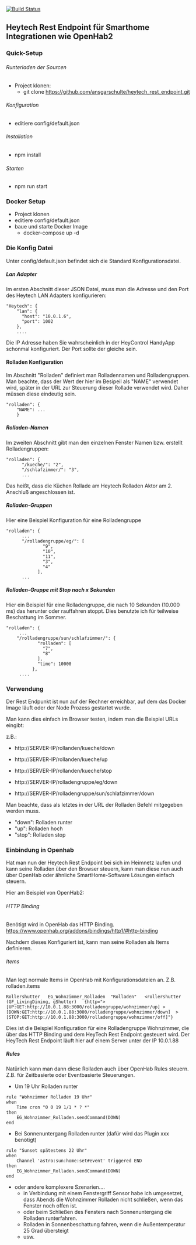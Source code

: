 [![Build Status](https://travis-ci.org/ansgarschulte/heytech_rest_endpoint.svg?branch=master)](https://travis-ci.org/ansgarschulte/heytech_rest_endpoint)

## Heytech Rest Endpoint für Smarthome Integrationen wie OpenHab2 

### Quick-Setup

###### Runterladen der Sourcen
* Project klonen:
    * git clone https://github.com/ansgarschulte/heytech_rest_endpoint.git

###### Konfiguration
* editiere config/default.json

###### Installation
* npm install

###### Starten

* npm run start

### Docker Setup

* Project klonen
* editiere config/default.json
* baue und starte Docker Image 
    * docker-compose up -d


### Die Konfig Datei

Unter config/default.json befindet sich die Standard Konfigurationsdatei.

##### Lan Adapter
Im ersten Abschnitt dieser JSON Datei, muss man die Adresse und den Port des Heytech LAN Adapters konfigurieren:

```
"Heytech": {
    "lan": {
      "host": "10.0.1.6",
      "port": 1002
    },
    ....
```

Die IP Adresse haben Sie wahrscheinlich in der HeyControl HandyApp schonmal konfiguriert. Der Port sollte der gleiche sein.

#### Rolladen Konfiguration

Im Abschnitt "Rolladen" definiert man Rolladennamen und Rolladengruppen. Man beachte, dass der Wert der hier im Besipeil als "NAME" verwendet wird, später in der URL zur Steuerung dieser Rollade verwendet wird.
Daher müssen diese eindeutig sein.

```
"rolladen": {
    "NAME": ...
    }
```

##### Rolladen-Namen
Im zweiten Abschnitt gibt man den einzelnen Fenster Namen bzw. erstellt Rolladengruppen:

```
"rolladen": {
      "/kueche/": "2",
      "/schlafzimmer/": "3",
      ...
```
Das heißt, dass die Küchen Rollade am Heytech Rolladen Aktor am 2. Anschluß angeschlossen ist.

##### Rolladen-Gruppen

Hier eine Beispiel Konfiguration für eine Rolladengruppe
```
"rolladen": {
      ...
      "/rolladengruppe/eg/": [
              "9",
              "10",
              "11",
              "3",
              "4"
            ],
      ...
```

##### Rolladen-Gruppe mit Stop nach x Sekunden

Hier ein Beispiel für eine Rolladengruppe, die nach 10 Sekunden (10.000 ms) das herunter oder rauffahren stoppt.
Dies benutzte ich für teilweise Beschattung im Sommer.

```
"rolladen": {
     ...
    "/rolladengruppe/sun/schlafzimmer/": {
            "rolladen": [
              "7",
              "8"
            ],
            "time": 10000
          },
     ....
```

### Verwendung

Der Rest Endpunkt ist nun auf der Rechner erreichbar, auf dem das Docker Image läuft oder der Node Prozess gestartet wurde.

Man kann dies einfach im Browser testen, indem man die Beispiel URLs eingibt: 

z.B.: 
* http://SERVER-IP/rollanden/kueche/down
* http://SERVER-IP/rollanden/kueche/up
* http://SERVER-IP/rollanden/kueche/stop

* http://SERVER-IP/rolladengruppe/eg/down

* http://SERVER-IP/rolladengruppe/sun/schlafzimmer/down

Man beachte, dass als letztes in der URL der Rolladen Befehl mitgegeben werden muss.

* "down": Rolladen runter
* "up": Rolladen hoch
* "stop": Rolladen stop


### Einbindung in Openhab

Hat man nun der Heytech Rest Endpoint bei sich im Heimnetz laufen und kann seine Rolladen über den Browser steuern, kann man diese nun auch über OpenHab oder ähnliche SmartHome-Software Lösungen einfach steuern.

Hier am Beispiel von OpenHab2:

###### HTTP Binding
Benötigt wird in OpenHab das HTTP Binding. 
https://www.openhab.org/addons/bindings/http1/#http-binding

Nachdem dieses Konfiguriert ist, kann man seine Rolladen als Items definieren.

###### Items

Man legt normale Items in OpenHab mit Konfigurationsdateien an. Z.B. rolladen.items

```
Rollershutter   EG_Wohnzimmer_Rolladen  "Rolladen"   <rollershutter  (GF_LivingDining, gShutter)   {http=">[UP:GET:http://10.0.1.88:3000/rolladengruppe/wohnzimmer/up] >[DOWN:GET:http://10.0.1.88:3000/rolladengruppe/wohnzimmer/down]  >[STOP:GET:http://10.0.1.88:3000/rolladengruppe/wohnzimmer/off]"}
```

Dies ist die Beispiel Konfiguration für eine Rolladengruppe Wohnzimmer, die über das HTTP Binding und dem HeyTech Rest Endpoint gesteuert wird.
Der HeyTech Rest Endpoint läuft hier auf einem Server unter der IP 10.0.1.88

##### Rules
Natürlich kann man dann diese Rolladen auch über OpenHab Rules steuern.
Z.B. für Zeitbasierte oder Eventbasierte Steuerungen.
* Um 19 Uhr Rolladen runter
```
rule "Wohnzimmer Rolladen 19 Uhr"
when
    Time cron "0 0 19 1/1 * ? *"
then
    EG_Wohnzimmer_Rolladen.sendCommand(DOWN)
end
```

* Bei Sonnenuntergang Rolladen runter (dafür wird das Plugin xxx benötigt)
```
rule "Sunset spätestens 22 Uhr"
when
    Channel 'astro:sun:home:set#event' triggered END
then
    EG_Wohnzimmer_Rolladen.sendCommand(DOWN)
end
```

* oder andere komplexere Szenarien....
    * in Verbindung mit einem Fenstergriff Sensor habe ich umgesetzet, dass Abends die Wohnzimmer Rolladen nicht schließen, wenn das Fenster noch offen ist.
    * oder beim Schließen des Fensters nach Sonnenuntergang die Rolladen runterfahren.
    * Rolladen in Sonnenbeschattung fahren, wenn die Außentemperatur 25 Grad übersteigt
    * usw.